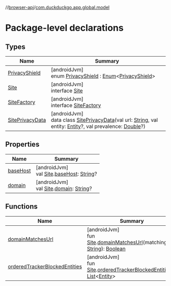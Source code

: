 //[browser-api](../../index.md)/[com.duckduckgo.app.global.model](index.md)

# Package-level declarations

## Types

| Name | Summary |
|---|---|
| [PrivacyShield](-privacy-shield/index.md) | [androidJvm]<br>enum [PrivacyShield](-privacy-shield/index.md) : [Enum](https://kotlinlang.org/api/latest/jvm/stdlib/kotlin/-enum/index.html)&lt;[PrivacyShield](-privacy-shield/index.md)&gt; |
| [Site](-site/index.md) | [androidJvm]<br>interface [Site](-site/index.md) |
| [SiteFactory](-site-factory/index.md) | [androidJvm]<br>interface [SiteFactory](-site-factory/index.md) |
| [SitePrivacyData](-site-privacy-data/index.md) | [androidJvm]<br>data class [SitePrivacyData](-site-privacy-data/index.md)(val url: [String](https://kotlinlang.org/api/latest/jvm/stdlib/kotlin/-string/index.html), val entity: [Entity](../com.duckduckgo.app.trackerdetection.model/-entity/index.md)?, val prevalence: [Double](https://kotlinlang.org/api/latest/jvm/stdlib/kotlin/-double/index.html)?) |

## Properties

| Name | Summary |
|---|---|
| [baseHost](base-host.md) | [androidJvm]<br>val [Site](-site/index.md).[baseHost](base-host.md): [String](https://kotlinlang.org/api/latest/jvm/stdlib/kotlin/-string/index.html)? |
| [domain](domain.md) | [androidJvm]<br>val [Site](-site/index.md).[domain](domain.md): [String](https://kotlinlang.org/api/latest/jvm/stdlib/kotlin/-string/index.html)? |

## Functions

| Name | Summary |
|---|---|
| [domainMatchesUrl](domain-matches-url.md) | [androidJvm]<br>fun [Site](-site/index.md).[domainMatchesUrl](domain-matches-url.md)(matchingUrl: [String](https://kotlinlang.org/api/latest/jvm/stdlib/kotlin/-string/index.html)): [Boolean](https://kotlinlang.org/api/latest/jvm/stdlib/kotlin/-boolean/index.html) |
| [orderedTrackerBlockedEntities](ordered-tracker-blocked-entities.md) | [androidJvm]<br>fun [Site](-site/index.md).[orderedTrackerBlockedEntities](ordered-tracker-blocked-entities.md)(): [List](https://kotlinlang.org/api/latest/jvm/stdlib/kotlin.collections/-list/index.html)&lt;[Entity](../com.duckduckgo.app.trackerdetection.model/-entity/index.md)&gt; |
